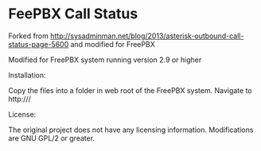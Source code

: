 FeePBX Call Status
===================

Forked from http://sysadminman.net/blog/2013/asterisk-outbound-call-status-page-5600 and modified for FreePBX

Modified for FreePBX system running version 2.9 or higher

Installation:

Copy the files into a folder in web root of the FreePBX system. Navigate to http://<ipaddress>/<foldername>

License:

The original project does not have any licensing information. Modifications are GNU GPL/2 or greater.
